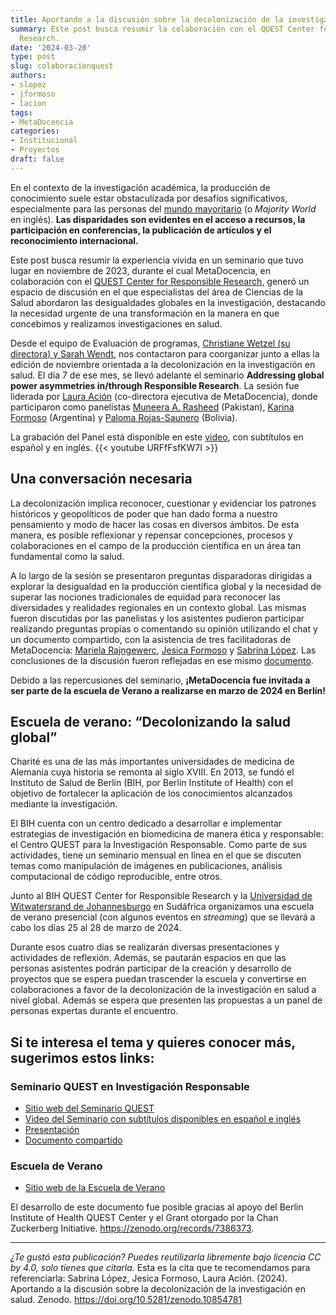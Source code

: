 ```yaml
---
title: Aportando a la discusión sobre la decolonización de la investigación en salud
summary: Este post busca resumir la colaboración con el QUEST Center for Responsible
  Research.
date: '2024-03-20'
type: post
slug: colaboracionquest
authors:
- slopez
- jformoso
- lacion
tags:
- MetaDocencia
categories:
- Institucional
- Proyectos
draft: false
---
```



En el contexto de la investigación académica, la producción de conocimiento suele estar obstaculizada por desafíos significativos, especialmente para las personas del [mundo mayoritario](https://gh.bmj.com/content/bmjgh/7/6/e009704.full.pdf) (o *Majority World* en inglés). **Las disparidades son evidentes en el acceso a recursos, la participación en conferencias, la publicación de artículos y el reconocimiento internacional.**

Este post busca resumir la experiencia vivida en un seminario que tuvo lugar en noviembre de 2023, durante el cual MetaDocencia, en colaboración con el [QUEST Center for Responsible Research](https://www.bihealth.org/en/translation/innovation-enabler/quest-center/mission-approaches), generó un espacio de discusión en el que especialistas del área de Ciencias de la Salud abordaron las desigualdades globales en la investigación, destacando la necesidad urgente de una transformación en la manera en que concebimos y realizamos investigaciones en salud.

Desde el equipo de Evaluación de programas, [Christiane Wetzel (su directora) y Sarah Wendt](https://www.bihealth.org/en/notices/projektteam-programmevaluation), nos contactaron para coorganizar junto a ellas la edición de noviembre orientada a la decolonización en la investigación en salud. El día 7 de ese mes, se llevó adelante el seminario **Addressing global power asymmetries in/through Responsible Research**. La sesión fue liderada por [Laura Ación](https://www.metadocencia.org/authors/lacion/) (co-directora ejecutiva de MetaDocencia), donde participaron como panelistas [Muneera A. Rasheed](https://biosafetynow.org/muneera-rasheed/) (Pakistan), [Karina Formoso](https://www.linkedin.com/in/karina-formoso-39017536/?locale=en_US) (Argentina) y [Paloma Rojas-Saunero](https://paloma-rojas-saunero.netlify.app/es/) (Bolivia).

La grabación del Panel está disponible en este [video](https://youtu.be/URFfFsfKW7I?feature=shared), con subtítulos en español y en inglés.
{{< youtube URFfFsfKW7I >}}

## Una conversación necesaria

La decolonización implica reconocer, cuestionar y evidenciar los patrones históricos y geopolíticos de poder que han dado forma a nuestro pensamiento y modo de hacer las cosas en diversos ámbitos. De esta manera, es posible reflexionar y repensar concepciones, procesos y colaboraciones en el campo de la producción científica en un área tan fundamental como la salud.

A lo largo de la sesión se presentaron preguntas disparadoras dirigidas a explorar la desigualdad en la producción científica global y la necesidad de superar las nociones tradicionales de equidad para reconocer las diversidades y realidades regionales en un contexto global. Las mismas fueron discutidas por las panelistas y los asistentes pudieron participar realizando preguntas propias o comentando su opinión utilizando el chat y un documento compartido, con la asistencia de tres facilitadoras de MetaDocencia: [Mariela Rajngewerc](https://www.metadocencia.org/authors/mrajngewerc/), [Jesica Formoso](https://www.metadocencia.org/authors/jformoso/) y [Sabrina López](https://www.metadocencia.org/authors/slopez/). Las conclusiones de la discusión fueron reflejadas en ese mismo [documento](https://docs.google.com/document/d/17NcoykAz3V1F93yi0RIcY--0KVoWhZH8q9fmnFUUZxk/edit). 

Debido a las repercusiones del seminario, **¡MetaDocencia fue invitada a ser parte de la escuela de Verano a realizarse en marzo de 2024 en Berlín!**

## Escuela de verano: “Decolonizando la salud global”

Charité es una de las más importantes universidades de medicina de Alemania cuya historia se remonta al siglo XVIII. En 2013, se fundó el Instituto de Salud de Berlín (BIH, por Berlin Institute of Health) con el objetivo de fortalecer la aplicación de los conocimientos alcanzados mediante la investigación.

El BIH cuenta con un centro dedicado a desarrollar e implementar estrategias de investigación en biomedicina de manera ética y responsable: el Centro QUEST para la Investigación Responsable. Como parte de sus actividades, tiene un seminario mensual en línea en el que se discuten temas como manipulación de imágenes en publicaciones, análisis computacional de código reproducible, entre otros. 

Junto al BIH QUEST Center for Responsible Research y la [Universidad de Witwatersrand de Johannesburgo](https://www.wits.ac.za/) en Sudáfrica organizamos una escuela de verano presencial (con algunos eventos en *streaming*) que se llevará a cabo los días 25 al 28 de marzo de 2024. 

Durante esos cuatro días se realizarán diversas presentaciones y actividades de reflexión. Además, se pautarán espacios en que las personas asistentes podrán participar de la creación y desarrollo de proyectos que se espera puedan trascender la escuela y convertirse en colaboraciones a favor de la decolonización de la investigación en salud a nivel global. Además se espera que presenten las propuestas a un panel de personas expertas durante el encuentro. 
 

## Si te interesa el tema y quieres conocer más, sugerimos estos links:

### Seminario QUEST en Investigación Responsable
- [Sitio web del Seminario QUEST](https://www.bihealth.org/de/translation/innovationstreiber/quest-center/events/kurs/quest-seminar-on-responsible-research-2)
- [Video del Seminario con subtítulos disponibles en español e inglés](https://www.youtube.com/watch?v=URFfFsfKW7I)
- [Presentación](https://docs.google.com/presentation/d/1lf990eC58w7dAut7fj6EahkQLll-MZIiteVZ5OE9R2w/edit#slide=id.g170e5c2660d_0_5)
- [Documento compartido](https://docs.google.com/document/d/17NcoykAz3V1F93yi0RIcY--0KVoWhZH8q9fmnFUUZxk/edit#heading=h.4op2py63c14v)

### Escuela de Verano
- [Sitio web de la Escuela de Verano](https://www.bihealth.org/en/notices/summer-school-decolonizing-global-health)


El desarrollo de este documento fue posible gracias al apoyo del Berlin Institute of Health QUEST Center y el Grant otorgado por la Chan Zuckerberg Initiative. https://zenodo.org/records/7386373.

---

*¿Te gustó esta publicación? Puedes reutilizarla libremente bajo licencia CC by 4.0, solo tienes que citarla.* 
Esta es la cita que te recomendamos para referenciarla: 
Sabrina López, Jesica Formoso, Laura Ación. (2024). Aportando a la discusión sobre la decolonización de la investigación en salud. Zenodo. https://doi.org/10.5281/zenodo.10854781
